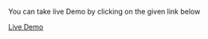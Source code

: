 You can take live Demo by clicking on the given link below

<a href="https://chickisnak.github.io/Social-Media-Icon-Aniamation/" target="_blank">Live Demo</a>
